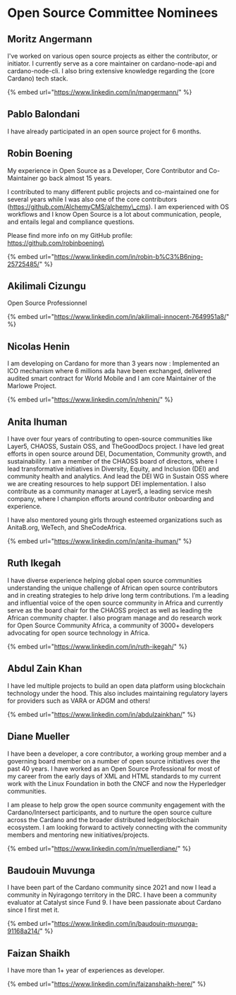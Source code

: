 # Open Source Committee Nominees

## Moritz Angermann <a href="#h.ik0gzyh3ugn1_l" id="h.ik0gzyh3ugn1_l"></a>

I've worked on various open source projects as either the contributor, or initiator. I currently serve as a core maintainer on cardano-node-api and cardano-node-cli. I also bring extensive knowledge regarding the (core Cardano) tech stack.

{% embed url="https://www.linkedin.com/in/mangermann/" %}

## Pablo Balondani <a href="#h.yha9glr21vw_l" id="h.yha9glr21vw_l"></a>

I have already participated in an open source project for 6 months.

## Robin Boening <a href="#h.mh48mj4go8ky_l" id="h.mh48mj4go8ky_l"></a>

My experience in Open Source as a Developer, Core Contributor and Co-Maintainer go back almost 15 years.

I contributed to many different public projects and co-maintained one for several years while I was also one of the core contributors (https://github.com/AlchemyCMS/alchemy\_cms). I am experienced with OS workflows and I know Open Source is a lot about communication, people, and entails legal and compliance questions.

Please find more info on my GitHub profile:  [https://github.com/robinboening\
](https://github.com/robinboening)

{% embed url="https://www.linkedin.com/in/robin-b%C3%B6ning-25725485/" %}

## Akilimali Cizungu <a href="#h.2wjsy3ps0i7_l" id="h.2wjsy3ps0i7_l"></a>

Open Source Professionnel&#x20;

{% embed url="https://www.linkedin.com/in/akilimali-innocent-7649951a8/" %}

## Nicolas Henin <a href="#h.vtgl5ni8806a_l" id="h.vtgl5ni8806a_l"></a>

I am developing on Cardano for more than 3 years now : Implemented an ICO mechanism where 6 millions ada have been exchanged, delivered audited smart contract for World Mobile and I am core Maintainer of the Marlowe Project.

{% embed url="https://www.linkedin.com/in/nhenin/" %}

## Anita Ihuman <a href="#h.1smj5wbev7m0_l" id="h.1smj5wbev7m0_l"></a>

I have over four years of contributing to open-source communities like Layer5, CHAOSS,  Sustain OSS, and TheGoodDocs project. I have led great efforts in open source around DEI, Documentation, Community growth, and sustainability. I am a member of the CHAOSS board of directors, where I lead transformative initiatives in Diversity, Equity, and Inclusion (DEI) and community health and analytics. And lead the DEI WG in Sustain OSS where we are creating resources to help support DEI implementation. I also contribute as a community manager at Layer5, a leading service mesh company, where I champion efforts around contributor onboarding and experience.&#x20;

I have also mentored young girls through esteemed organizations such as AnitaB.org, WeTech, and SheCodeAfrica.

{% embed url="https://www.linkedin.com/in/anita-ihuman/" %}

## Ruth Ikegah  <a href="#h.lslns5gjlyz3_l" id="h.lslns5gjlyz3_l"></a>

I have diverse experience helping global open source communities understanding the unique challenge of African open source contributors and in creating strategies to help drive long term contributions. I’m a leading and influential voice of the open source community in Africa and currently serve as the board chair for the CHAOSS project as well as leading the African community chapter. I also program manage and do research work for Open Source Community Africa, a community of 3000+ developers advocating for open source technology in Africa.

{% embed url="https://www.linkedin.com/in/ruth-ikegah/" %}

## Abdul Zain Khan  <a href="#h.6mpwsinl652q_l" id="h.6mpwsinl652q_l"></a>

I have led multiple projects to build an open data platform using blockchain technology under the hood. This also includes maintaining regulatory layers for providers such as VARA or ADGM and others!&#x20;

{% embed url="https://www.linkedin.com/in/abdulzainkhan/" %}

## Diane Mueller <a href="#h.9olx213iogop_l" id="h.9olx213iogop_l"></a>

I have been a developer, a core contributor, a working group member and a governing board member on a number of open source initiatives over the past 40 years. I have worked as an Open Source Professional for most of my career from the early days of XML and HTML standards to my current work with the Linux Foundation in both the CNCF and now the Hyperledger communities.

I am please to help grow the open source community engagement with the Cardano/Intersect participants, and to nurture the open source culture across the Cardano and the broader distributed ledger/blockchain ecosystem. I am looking forward to actively connecting with the community members and mentoring new initiatives/projects.&#x20;

{% embed url="https://www.linkedin.com/in/muellerdiane/" %}

## Baudouin Muvunga <a href="#h.ahzypwmiqg82_l" id="h.ahzypwmiqg82_l"></a>

I have been part of the Cardano community since 2021 and now I lead a community in Nyiragongo territory in the DRC. I have been a community evaluator at Catalyst since Fund 9. I have been passionate about Cardano since I first met it.

{% embed url="https://www.linkedin.com/in/baudouin-muvunga-91168a214/" %}

## Faizan Shaikh <a href="#h.mg29e2sf3tmh_l" id="h.mg29e2sf3tmh_l"></a>

I have more than 1+ year of experiences as developer.&#x20;

{% embed url="https://www.linkedin.com/in/faizanshaikh-here/" %}


